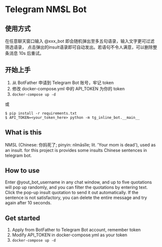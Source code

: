 # Telegram NM$L Bot

## 使用方式

在任意聊天窗口输入 @xxx_bot 即会随机弹出至多五句语录，输入文字更可过滤筛选语录，
点击弹出的insult语录即可自动发出。若语句不令人满意，可以删除整条消息 10s 后重试。

## 开始上手

1. 从 BotFather 申请到 Telegram Bot 账号，牢记 token
2. 修改 docker-compose.yml 中的 API_TOKEN 为你的 token
3. `docker-compose up -d`

或

``` shell script
$ pip install -r requirements.txt
$ API_TOKEN=<your_token_here> python -m tg_inline_bot.__main__
```
## What is this
NMSL (Chinese: 你妈死了; pinyin: nǐmāsǐle; lit. 'Your mom is dead'), used as an insult. for this project is provides some insults Chinese sentences in telegram bot.

## How to use

Enter @yout_bot_username in any chat window, and up to five quotations will pop up randomly, and you can filter the quotations by entering text.
Click the pop-up insult quotation to send it out automatically. If the sentence is not satisfactory, you can delete the entire message and try again after 10 seconds.

## Get started

1. Apply from BotFather to Telegram Bot account, remember token
2. Modify API_TOKEN in docker-compose.yml as your token
3. `docker-compose up -d`
